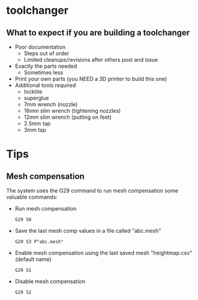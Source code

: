 # toolchanger 
## What to expect if you are building a toolchanger

* Poor documentation
    * Steps out of order
    * Limited cleanups/revisions after others post and issue
* Exactly the parts needed 
    * Sometimes less
* Print your own parts (you NEED a 3D printer to build this one)
* Additional tools required
    * locktite
    * superglue
    * 7mm wrench (nozzle)
    * 16mm slim wrench (tightening nozzles)
    * 12mm slim wrench (putting on feet)
    * 2.5mm tap
    * 3mm tap

# Tips

## Mesh compensation
The system uses the G29 command to run mesh compensation some valuable commands:

* Run mesh compensation 
    
    `G29 S0`
* Save the last mesh comp values in a file called "abc.mesh"
    
    `G29 S3 P"abc.mesh"`
* Enable mesh compensation using the last saved mesh "heightmap.csv" (default name)
    
    `G29 S1`
* Disable mesh compensation
    
    `G29 S2`